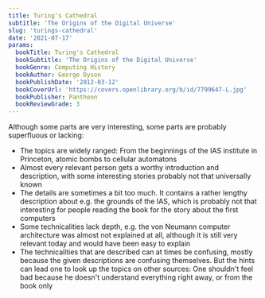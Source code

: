 ```yaml
---
title: Turing's Cathedral
subtitle: 'The Origins of the Digital Universe'
slug: 'turings-cathedral'
date: '2021-07-17'
params:
  bookTitle: Turing's Cathedral
  bookSubtitle: 'The Origins of the Digital Universe'
  bookGenre: Computing History
  bookAuthor: George Dyson
  bookPublishDate: '2012-03-12'
  bookCoverUrl: 'https://covers.openlibrary.org/b/id/7799647-L.jpg'
  bookPublisher: Pantheon
  bookReviewGrade: 3
---
```


Although some parts are very interesting, some parts are probably superfluous or lacking:

- The topics are widely ranged: From the beginnings of the IAS institute in Princeton, atomic bombs to cellular automatons
- Almost every relevant person gets a worthy introduction and description, with some interesting stories probably not that universally known
- The details are sometimes a bit too much. It contains a rather lengthy description about e.g. the grounds of the IAS, which is probably not that interesting for people reading the book for the story about the first computers
- Some technicalities lack depth, e.g. the von Neumann computer architecture was almost not explained at all, although it is still very relevant today and would have been easy to explain
- The technicalities that are described can at times be confusing, mostly because the given descriptions are confusing themselves. But the hints can lead one to look up the topics on other sources: One shouldn't feel bad because he doesn't understand everything right away, or from the book only
